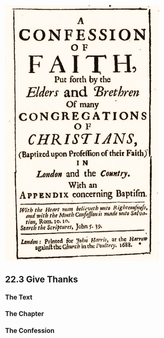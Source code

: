 <img class="intro-right" src="art-1689.png">

# 22.3 Give Thanks

## The Text

## The Chapter

## The Confession

